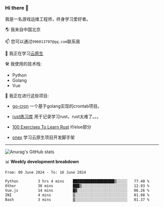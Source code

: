 ### Hi there 👋

我是一名游戏运维工程师，终身学习爱好者。

🌎 我来自中国北京

📫 您可以通过`996013797@qq.com`联系我

🌱 我正在学习[云原生](https://konglingfei.com/)

🛠️ 我使用的技术栈:
- Python
- Golang
- Vue

🚀 我正在进行这些项目:
- [go-cron](https://github.com/jami1024/go-cron) 一个基于golang实现的crontab项目。

- [rust练习库](https://github.com/jami1024/learn_rust) 用于记录学习rust，rust太难了。。。

- [100 Exercises To Learn Rust](https://github.com/mainmatter/100-exercises-to-learn-rust/tree/solutions) if/else部分

- [onex](https://github.com/superproj/onex) 学习云原生项目开发脚手架

----

![Anurag's GitHub stats](https://github-readme-stats.vercel.app/api?username=jami1024&show_icons=true&theme=radical)


📊 **Weekly development breakdown**
<!--START_SECTION:waka-->

```txt
From: 09 June 2024 - To: 16 June 2024

Python         3 hrs 4 mins    ███████████████████▒░░░░░   77.40 %
Other          30 mins         ███▒░░░░░░░░░░░░░░░░░░░░░   12.93 %
Vue.js         14 mins         █▓░░░░░░░░░░░░░░░░░░░░░░░   06.26 %
INI            4 mins          ▒░░░░░░░░░░░░░░░░░░░░░░░░   01.88 %
Bash           3 mins          ▒░░░░░░░░░░░░░░░░░░░░░░░░   01.37 %
```

<!--END_SECTION:waka-->
<!--
**jami1024/jami1024** is a ✨ _special_ ✨ repository because its `README.md` (this file) appears on your GitHub profile.

Here are some ideas to get you started:

- 🔭 I’m currently working on ...
- 🌱 I’m currently learning ...
- 👯 I’m looking to collaborate on ...
- 🤔 I’m looking for help with ...
- 💬 Ask me about ...
- 📫 How to reach me: ...
- 😄 Pronouns: ...
- ⚡ Fun fact: ...
-->

